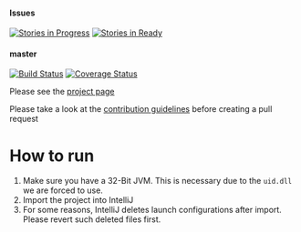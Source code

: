 #### Issues
[![Stories in Progress](https://badge.waffle.io/FAForever/downlords-faf-client.png?label=in%20progress&title=In%20Progress)](https://waffle.io/FAForever/downlords-faf-client)
[![Stories in Ready](https://badge.waffle.io/FAForever/downlords-faf-client.png?label=Ready&title=Up%20For%20Grabs)](https://waffle.io/FAForever/downlords-faf-client)
#### master
[![Build Status](https://travis-ci.org/FAForever/downlords-faf-client.svg?branch=master)](https://travis-ci.org/FAForever/downlords-faf-client)
[![Coverage Status](https://coveralls.io/repos/FAForever/downlords-faf-client/badge.svg)](https://coveralls.io/r/FAForever/downlords-faf-client)

Please see the [project page](http://FAForever.github.io/downlords-faf-client/)

Please take a look at the [contribution guidelines](https://github.com/FAForever/downlords-faf-client/wiki/Contribution-guidelines) before creating a pull request


# How to run

1. Make sure you have a 32-Bit JVM. This is necessary due to the `uid.dll` we are forced to use.
1. Import the project into IntelliJ
1. For some reasons, IntelliJ deletes launch configurations after import. Please revert such deleted files first.
